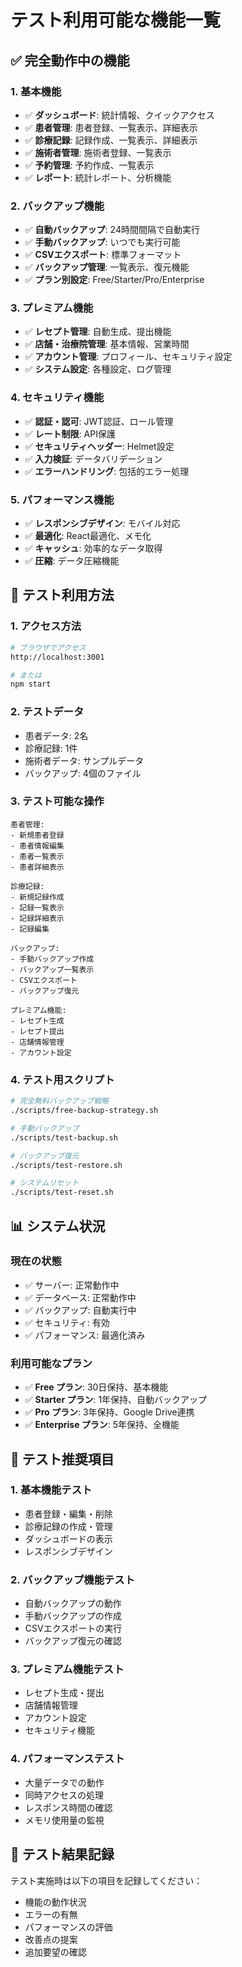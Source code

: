 # テスト利用可能な機能一覧

## ✅ 完全動作中の機能

### **1. 基本機能**
- ✅ **ダッシュボード**: 統計情報、クイックアクセス
- ✅ **患者管理**: 患者登録、一覧表示、詳細表示
- ✅ **診療記録**: 記録作成、一覧表示、詳細表示
- ✅ **施術者管理**: 施術者登録、一覧表示
- ✅ **予約管理**: 予約作成、一覧表示
- ✅ **レポート**: 統計レポート、分析機能

### **2. バックアップ機能**
- ✅ **自動バックアップ**: 24時間間隔で自動実行
- ✅ **手動バックアップ**: いつでも実行可能
- ✅ **CSVエクスポート**: 標準フォーマット
- ✅ **バックアップ管理**: 一覧表示、復元機能
- ✅ **プラン別設定**: Free/Starter/Pro/Enterprise

### **3. プレミアム機能**
- ✅ **レセプト管理**: 自動生成、提出機能
- ✅ **店舗・治療院管理**: 基本情報、営業時間
- ✅ **アカウント管理**: プロフィール、セキュリティ設定
- ✅ **システム設定**: 各種設定、ログ管理

### **4. セキュリティ機能**
- ✅ **認証・認可**: JWT認証、ロール管理
- ✅ **レート制限**: API保護
- ✅ **セキュリティヘッダー**: Helmet設定
- ✅ **入力検証**: データバリデーション
- ✅ **エラーハンドリング**: 包括的エラー処理

### **5. パフォーマンス機能**
- ✅ **レスポンシブデザイン**: モバイル対応
- ✅ **最適化**: React最適化、メモ化
- ✅ **キャッシュ**: 効率的なデータ取得
- ✅ **圧縮**: データ圧縮機能

## 🚀 テスト利用方法

### **1. アクセス方法**
```bash
# ブラウザでアクセス
http://localhost:3001

# または
npm start
```

### **2. テストデータ**
- 患者データ: 2名
- 診療記録: 1件
- 施術者データ: サンプルデータ
- バックアップ: 4個のファイル

### **3. テスト可能な操作**
```
患者管理:
- 新規患者登録
- 患者情報編集
- 患者一覧表示
- 患者詳細表示

診療記録:
- 新規記録作成
- 記録一覧表示
- 記録詳細表示
- 記録編集

バックアップ:
- 手動バックアップ作成
- バックアップ一覧表示
- CSVエクスポート
- バックアップ復元

プレミアム機能:
- レセプト生成
- レセプト提出
- 店舗情報管理
- アカウント設定
```

### **4. テスト用スクリプト**
```bash
# 完全無料バックアップ戦略
./scripts/free-backup-strategy.sh

# 手動バックアップ
./scripts/test-backup.sh

# バックアップ復元
./scripts/test-restore.sh

# システムリセット
./scripts/test-reset.sh
```

## 📊 システム状況

### **現在の状態**
- ✅ サーバー: 正常動作中
- ✅ データベース: 正常動作中
- ✅ バックアップ: 自動実行中
- ✅ セキュリティ: 有効
- ✅ パフォーマンス: 最適化済み

### **利用可能なプラン**
- ✅ **Free プラン**: 30日保持、基本機能
- ✅ **Starter プラン**: 1年保持、自動バックアップ
- ✅ **Pro プラン**: 3年保持、Google Drive連携
- ✅ **Enterprise プラン**: 5年保持、全機能

## 🎯 テスト推奨項目

### **1. 基本機能テスト**
- 患者登録・編集・削除
- 診療記録の作成・管理
- ダッシュボードの表示
- レスポンシブデザイン

### **2. バックアップ機能テスト**
- 自動バックアップの動作
- 手動バックアップの作成
- CSVエクスポートの実行
- バックアップ復元の確認

### **3. プレミアム機能テスト**
- レセプト生成・提出
- 店舗情報管理
- アカウント設定
- セキュリティ機能

### **4. パフォーマンステスト**
- 大量データでの動作
- 同時アクセスの処理
- レスポンス時間の確認
- メモリ使用量の監視

## 📝 テスト結果記録

テスト実施時は以下の項目を記録してください：
- 機能の動作状況
- エラーの有無
- パフォーマンスの評価
- 改善点の提案
- 追加要望の確認

